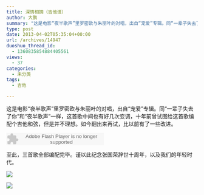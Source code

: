```yaml
---
title: 深情相拥（吉他谱）
author: 大鹏
summary: "这是电影“夜半歌声”里罗密欧与朱丽叶的对唱，出自“宠爱”专辑。同“一辈子失去了你”和“夜半歌声”一样，这首歌中间也有好几次变调，十年前曾试图给这首歌编配个吉他和弦，但是并不理想。如今翻出来再试，比以前有了一些改进。"
type: post
date: 2013-04-02T05:35:04+00:00
url: /archives/14947
duoshuo_thread_id:
  - 1360835854884405561
views:
  - 37
categories:
  - 未分类
tags:
  - 吉他

---
```

这是电影“夜半歌声”里罗密欧与朱丽叶的对唱，出自“宠爱”专辑。同“一辈子失去了你”和“夜半歌声”一样，这首歌中间也有好几次变调，十年前曾试图给这首歌编配个吉他和弦，但是并不理想。如今翻出来再试，比以前有了一些改进。
  


<embed src="http://www.xiami.com/widget/0_377409/singlePlayer.swf" type="application/x-shockwave-flash" width="257" height="33" wmode="transparent">
</embed>

至此，三首歌全部编配完毕。谨以此纪念张国荣辞世十周年，以及我们的年轻时代。

![][1]

![][2]

 [1]: https://joaxea.blu.livefilestore.com/y1pu02BgzNWRafg00EniLxfBbbiSfA5J87iasSBlR3uadJCKF5OFKVelSdFLmefZ9b07BafnxNVoZ-269CDEJfEQQi5EnrY35OK/2013-04-01_Guitar_shenqingxiangyong1.png
 [2]: https://ipaxea.blu.livefilestore.com/y1ph8Wt3EPLS11Js6dA6IAcyZDYCGzaXyuS0geWGX5G8qIe8dyvBpreaJtxj9K1UAJGq4xBhvGM5y9AlvAsnZo9jREkgT_aQiOx/2013-04-01_Guitar_shenqingxiangyong2.png
